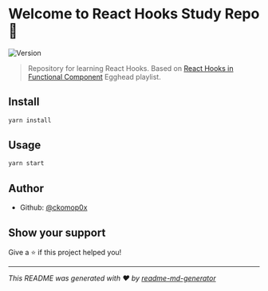 # Welcome to React Hooks Study Repo 👋
![Version](https://img.shields.io/badge/version-1.0.0-blue.svg?cacheSeconds=2592000)

> Repository for learning React Hooks. Based on [React Hooks in Functional Component](https://egghead.io/playlists/using-react-hooks-in-functional-components-be394e6c) Egghead playlist.

## Install

```sh
yarn install
```

## Usage

```sh
yarn start
```

## Author

* Github: [@ckomop0x](https://github.com/ckomop0x)

## Show your support

Give a ⭐️ if this project helped you!


***
_This README was generated with ❤️ by [readme-md-generator](https://github.com/kefranabg/readme-md-generator)_
